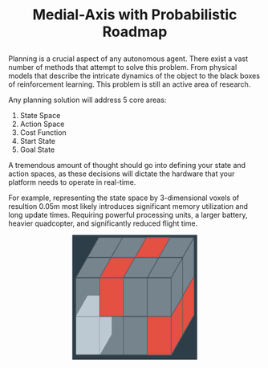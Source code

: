 # <p align="center"><b> Medial-Axis with Probabilistic Roadmap </b></p>
 
Planning is a crucial aspect of any autonomous agent. There exist a vast number of methods that attempt to solve this problem. From physical models that describe the intricate dynamics of the object to the black boxes of reinforcement learning. This problem is still an active area of research. 

Any planning solution will address 5 core areas:

1) State Space 
2) Action Space
3) Cost Function
4) Start State
5) Goal State

A tremendous amount of thought should go into defining your state and action spaces, as these decisions will dictate the hardware that your platform needs to operate in real-time. 

For example, representing the state space by 3-dimensional voxels of resultion 0.05m most likely introduces significant memory utilization and long update times. Requiring powerful processing units, a larger battery, heavier quadcopter, and significantly reduced flight time. 

<p align="center">
<img src="images/voxel.PNG" width="250" height="250" >
</p>

